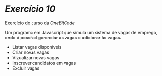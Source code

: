 # *Exercício 10*
 Exercício do curso da *OneBitCode*

Um programa em Javascript que simula um sistema de vagas de emprego, onde é possível gerenciar as vagas e adicionar às vagas.

- Listar vagas disponíveis
- Criar novas vagas
- Vizualizar novas vagas
- Inscrever candidatos em vagas
- Excluir vagas
